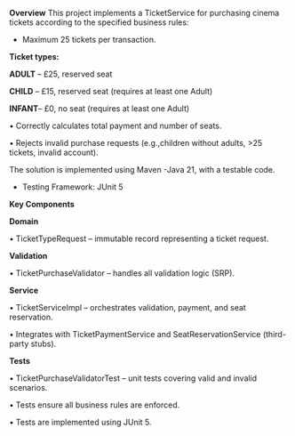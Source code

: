 **Overview**
This project implements a TicketService for purchasing cinema tickets according to the specified business rules:

-	Maximum 25 tickets per transaction.


**Ticket types:**

 **ADULT** – £25, reserved seat

 **CHILD** – £15, reserved seat (requires at least one Adult)
 
 **INFANT**– £0, no seat (requires at least one Adult)
 
•	Correctly calculates total payment and number of seats.

•	Rejects invalid purchase requests (e.g.,children without adults, >25 tickets, invalid account).

The solution is implemented using Maven -Java 21, with a testable code. 

- Testing Framework: JUnit 5

**Key Components**

**Domain**

•	TicketTypeRequest – immutable record representing a ticket request.

**Validation**

•	TicketPurchaseValidator – handles all validation logic (SRP).

**Service**

•	TicketServiceImpl – orchestrates validation, payment, and seat reservation.

•	Integrates with TicketPaymentService and SeatReservationService (third-party stubs).

**Tests**

•	TicketPurchaseValidatorTest – unit tests covering valid and invalid scenarios.

•	Tests ensure all business rules are enforced.

•	Tests are implemented using JUnit 5.
